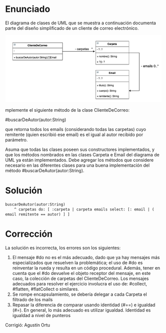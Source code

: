 # Enunciado

El diagrama de clases de UML que se muestra a continuación documenta parte del diseño simplificado de un cliente de correo electrónico.


![UML](Pregunta2.png)

mplemente el siguiente método de la clase ClienteDeCorreo:

#buscarDeAutor(autor:String)

que retorna todos los emails (considerando todas las carpetas) cuyo remitente (quien escribió ese email) es el igual al autor recibido por parámetro.


Asuma que todas las clases poseen sus constructores implementados, y que los métodos nombrados en las clases Carpeta e Email del diagrama de UML ya están implementados. Debe agregar los métodos que considere necesario en las diferentes clases para una buena implementación del método #buscarDeAutor(autor:String).

# Solución

```smalltalk
buscarDeAutor(autor:String)
    ^ carpetas do: [ :carpeta | carpeta emails select: [: email | ( email remitente == autor) ] ]
```

# Corrección

La solución es incorrecta, los errores son los siguientes:

1. El mensaje #do no es el más adecuado, dado que ya hay mensajes más especializados que resuelven la problemática; el uso de #do es reinventar la rueda y resulta en un código procedural.
Además, tener en cuenta que el #do devuelve el objeto receptor del mensaje, en este caso, la colección de carpetas del ClienteDeCorreo. Los mensajes adecuados para resolver el ejercicio involucra el uso de: #collect, #flatten, #flatCollect o similares.
2. Se rompe encapsulamiento, se debería delegar a cada Carpeta el filtrado de los mails
3. Repasar la diferencia de comparar usando identidad (#==) e igualdad (#=). En general, lo más adecuado es utilizar igualdad. Identidad es igualdad a nivel de punteros

Corrigió: Agustín Ortu